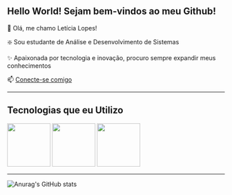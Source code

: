 ## Hello World! Sejam bem-vindos ao meu Github! 



🤩 Olá, me chamo Letícia Lopes!

❇️ Sou estudante de Análise e Desenvolvimento de Sistemas

✨ Apaixonada por tecnologia e inovação, procuro sempre expandir meus conhecimentos

📫 [Conecte-se comigo](https://www.linkedin.com/in/leticia-lopes-7b8958329/)

-------
## Tecnologias que eu Utilizo

<img src="https://cdn.jsdelivr.net/gh/devicons/devicon@latest/icons/git/git-original-wordmark.svg" Width="100px">
<img src="https://cdn.jsdelivr.net/gh/devicons/devicon@latest/icons/github/github-original-wordmark.svg" Width="100px">
<img src="https://cdn.jsdelivr.net/gh/devicons/devicon@latest/icons/visualstudio/visualstudio-original.svg" Width="100px">

---------------------------------------------------------------------------------------------------------------------------------
![Anurag's GitHub stats](https://github-readme-stats.vercel.app/api?username=leticialopes92&show_icons=true&theme=radical)
















